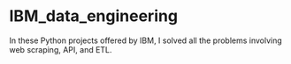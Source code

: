 # IBM_data_engineering
In these Python projects offered by IBM, I solved all the problems involving web scraping, API, and ETL.
